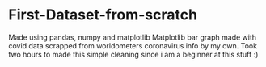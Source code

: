 # First-Dataset-from-scratch
Made using pandas, numpy and matplotlib
Matplotlib bar graph made with covid data scrapped from worldometers coronavirus info by my own. Took two hours to made this simple cleaning since i am a beginner at this stuff :)

